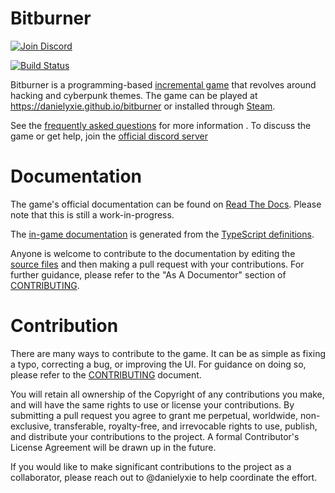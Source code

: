 # Bitburner

[![Join Discord](https://img.shields.io/discord/415207508303544321)](https://discord.gg/TFc3hKD)

[![Build Status](https://github.com/danielyxie/bitburner/actions/workflows/ci.yml/badge.svg?branch=dev)](https://github.com/danielyxie/bitburner/actions/workflows/ci.yml)

Bitburner is a programming-based [incremental game](https://en.wikipedia.org/wiki/Incremental_game)
that revolves around hacking and cyberpunk themes.
The game can be played at https://danielyxie.github.io/bitburner or installed through [Steam](https://store.steampowered.com/app/1812820/Bitburner/).

See the [frequently asked questions](./doc/FAQ.md) for more information . To discuss the game or get help, join the [official discord server](https://discord.gg/TFc3hKD)

# Documentation

The game's official documentation can be found on [Read The
Docs](http://bitburner.readthedocs.io/). Please note that this is still a work-in-progress.

The [in-game documentation](./markdown/bitburner.md) is generated from the [TypeScript definitions](./src/ScriptEditor/NetscriptDefinitions.d.ts).

Anyone is welcome to contribute to the documentation by editing the [source
files](/doc/source) and then making a pull request with your contributions.
For further guidance, please refer to the "As A Documentor" section of
[CONTRIBUTING](./doc/CONTRIBUTING.md).

# Contribution

There are many ways to contribute to the game. It can be as simple as fixing
a typo, correcting a bug, or improving the UI. For guidance on doing so,
please refer to the [CONTRIBUTING](./doc/CONTRIBUTING.md) document.

You will retain all ownership of the Copyright of any contributions you make,
and will have the same rights to use or license your contributions. By
submitting a pull request you agree to grant me perpetual, worldwide,
non-exclusive, transferable, royalty-free, and irrevocable rights to use,
publish, and distribute your contributions to the project. A formal
Contributor's License Agreement will be drawn up in the future.

If you would like to make significant contributions to the project as a
collaborator, please reach out to @danielyxie to help coordinate the effort.
